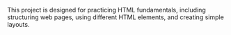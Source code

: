 This project is designed for practicing HTML fundamentals, including structuring web pages, using different HTML elements, and creating simple layouts.
